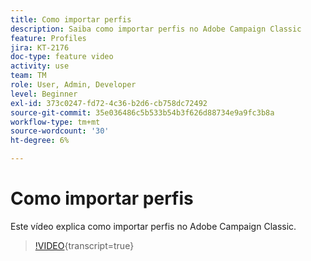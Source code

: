 ```yaml
---
title: Como importar perfis
description: Saiba como importar perfis no Adobe Campaign Classic
feature: Profiles
jira: KT-2176
doc-type: feature video
activity: use
team: TM
role: User, Admin, Developer
level: Beginner
exl-id: 373c0247-fd72-4c36-b2d6-cb758dc72492
source-git-commit: 35e036486c5b533b54b3f626d88734e9a9fc3b8a
workflow-type: tm+mt
source-wordcount: '30'
ht-degree: 6%

---
```


# Como importar perfis

Este vídeo explica como importar perfis no Adobe Campaign Classic.

>[!VIDEO](https://video.tv.adobe.com/v/31867?quality=12&learn=on&captions=por_br){transcript=true}
